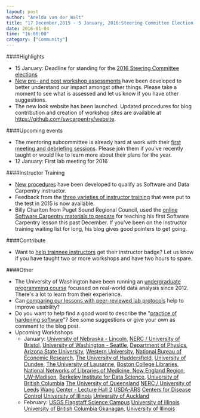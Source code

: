 ```yaml
---
layout: post
author: "Anelda van der Walt"
title: "17 December,2015 - 5 January, 2016:Steering Committee Election, New Website, Updated Assessment Forms, Mentoring Meetings, Instructor Training, and First Lab Meeting For 2016"
date: 2016-01-04
time: "16:00:00"
category: ["Community"]
---
```


####Highlights
* 15 January: Deadline for standing for the [2016 Steering Committee elections]({{site.baseurl}}/blog/2015/12/call-for-candidates-elections-2016.html)
* [New pre- and post workshop assessments]({{site.baseurl}}/blog/2015/12/assessment-update.html) have been developed to better understand our impact amongst other things.
  Please take a moment to see what is assessed and let us know if you have other suggestions.
* The new look website has been launched. 
  Updated procedures for blog contribution and creation of workshop sites are available at <https://github.com/swcarpentry/website>. 

####Upcoming events
* The mentoring subcommittee is already hard at work with their [first meeting and debriefing sessions]({{site.baseurl}}/blog/2016/01/welcome.html). Please join them if you've recently taught or would like to learn more about their plans for the year.
* 12 January: First lab meeting for 2016

####Instructor Training
* [New procedures]({{site.baseurl}}/blog/2015/12/instructor-training-checkout-procedure.html) have been developed to qualify as Software and Data Carpentry instructor.
* Feedback from the [three varieties of instructor training]({{site.baseurl}}/blog/2015/12/three-flavors-of-instructor-training.html) that were put to the test in 2015 is now available.
* Billy Charlton from Puget Sound Regional Council, used the [online Software Carpentry materials to prepare]({{site.baseurl}}/blog/2015/12/pushing-ahead-in-puget-sound.html) for teaching his first Software Carpentry lesson this past December.
  If you've been on the instructor training waiting list for long, his blog gives good pointers to get going.

####Contribute
* Want to [help trainnee instructors]({{site.baseurl}}/blog/2016/01/discussion-sessions.html) get their instructor badge? 
  Let us know if you have taught two or more workshops and have two hours to spare.

####Other
* The University of Washington have been running an [undergraduate programming course]({{site.baseurl}}/blog/2016/01/uw-data-programming-course.html)
  focussed on real-world data analysis since 2012. 
  There's a lot to learn from their experience.
* Can [comparing our lessons with peer-reviewed lab protocols]({{site.baseurl}}/blog/2016/01/lessons-as-lab-protocols.html) help to improve usability?
* Do you want to help find a good word to describe the "[practice of hardening software]({{site.baseurl}}/blog/2015/12/new-words-needed.html)"? 
  See some suggestions or give your own as comment to the blog post. 
* Upcoming Workhshops
  * January:
    [University of Nebraska - Lincoln](https://swc-osg-workshop.github.io/2016-01-06-UNL/),
    [NERC / University of Bristol](https://andreww.github.io/2016-01-06-bristol/),
    [University of Washington - Seattle](https://uwescience.github.io/2016-01-07-uw/),
    [Department of Physics, Arizona State University](https://dotsdl.github.io/2016-01-07_asu_physics/),
    [Western University](https://computecanada.github.io/2016-01-09-uwo/),
    [National Bureau of Economic Research](https://iglpdc.github.io/2016-01-11-nber/),
    [The University of Huddersfield](https://callaghanmt.github.io/2016-01-11-huddersfield/),
    [University of Dundee](https://widdowquinn.github.io/2016-01-11-dundee/),
    [The University of Lausanne](https://swcarpentry.github.io/2016-01-13-instructor-training-lausanne/),
    [Boston College Libraries, National Networks of Libraries of Medicine, New England Region](https://iglpdc.github.io/2016-01-13-bc/),
    [UW-Madison](https://uw-madison-aci.github.io/2016-01-14-uwmadison/),
    [Berkeley Institute for Data Science](https://bids.github.io/2016-01-14-berkeley/),
    [University of British Columbia](https://computecanada.github.io/2016-01-16-ubc/)
    [The University of Queensland](https://swcarpentry.github.io/2016-01-18-brisbane-instructor-training/)
    [NERC / University of Leeds](https://andreww.github.io/2016-01-18-leeds/)
    [Wang Center - Lecture Hall 2](http://www.datacarpentry.org/2016-01-19-sbu/)
    [USDA-ARS](https://zhuoaprilfu.github.io/2016-01-19-USDA-ARS/)
    [Centers for Disease Control](https://emilydolson.github.io/2016-01-19-CDC/)
    [University of Illinois](https://uiuc-cse.github.io/2016-01-28-NCSA/)
    [University of Auckland](https://swcarpentry.github.io/2016-01-28-auckland-instructor-training/)
  * February:
    [USGS Flagstaff Science Campus](https://mperignon.github.io/2016-02-04-flagstaff/)
    [University of Illinois](https://uiuc-cse.github.io/2016-02-08-NCSA/)
    [University of British Columbia Okanagan](https://computecanada.github.io/2016-02-22-ubco/),
    [University of Illinois](https://uiuc-cse.github.io/2016-02-25-NCSA/)
